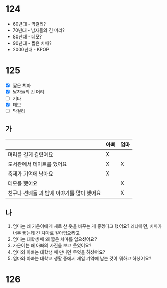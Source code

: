 # 124
* 60년대 - 막걸리?
* 70년대 - 남자들의 긴 머리?
* 80년대 - 데모?
* 90년대 - 짧은 치마?
* 2000년대 - KPOP
# 125
- [x] 짧은 치마
- [x] 남자들의 긴 머리
- [ ] 기타
- [x] 데모
- [ ] 막걸리

## 가
|                          | 아빠  | 엄마  |
| ------------------------ | --- | --- |
| 머리를 길게 길렸어요              | X   |     |
| 도서관에서 데이트를 했어요           | X   | X   |
| 축제가 기억에 남아요              | X   |     |
| 데모를 했어요<br>              |     | X   |
| 친구나 선배들 과 밤새 이야기를 많이 했어요 |     | X   |
## 나
1. 엄마는 왜 가은이에게 새로 산 옷을 바꾸는 게 좋겠다고 했어요? 왜냐하면, 치마가 너무 짧는데 긴 치마로 갈아입으라고
2. 엄마는 대학생 때 왜 짧은 치마를 입으셨어요?
3. 가은이는 왜 아빠의 사진을 보고 웃었어요?
4. 엄마와 아빠는 대학생 때 만나면 무엇을 하셨어요?
5. 엄마와 아빠는 대학교 생활 중에서 재일 기억에 남는 것이 뭐하고 하셨어요?
# 126
